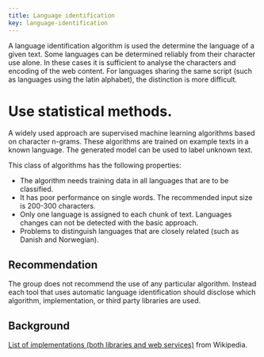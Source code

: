 ```yaml
---
title: Language identification
key: language-identification
---
```


A language identification algorithm is used the determine the language of a given text.  Some languages can be determined reliably from their character use alone. In these cases it is sufficient to analyse the characters and encoding of the web content. For languages sharing the same script (such as languages using the latin alphabet), the distinction is more difficult.

# Use statistical methods.

A widely used approach are supervised machine learning algorithms  based on character n-grams. These algorithms are trained on example texts in a known language. The generated model can be used to label unknown text.

This class of algorithms has the following properties:

- The algorithm needs training data in all languages that are to be classified.
- It has poor performance on single words. The recommended input size is 200-300 characters.
- Only one language is assigned to each chunk of text. Languages changes can not be detected with the basic approach.
- Problems to distinguish languages that are closely related (such as Danish and Norwegian).

## Recommendation

The group does not recommend the use of any particular algorithm. Instead each tool that uses automatic language identification should disclose which algorithm, implementation, or third party libraries are used.

## Background

[List of implementations (both libraries and web services)](http://en.wikipedia.org/wiki/Language_identification) from Wikipedia.